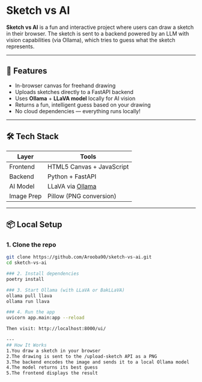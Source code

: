 # Sketch vs AI 


**Sketch vs AI** is a fun and interactive project where users can draw a sketch in their browser. The sketch is sent to a backend powered by an LLM with vision capabilities (via Ollama), which tries to guess what the sketch represents.


---

## 🚀 Features

-  In-browser canvas for freehand drawing
-  Uploads sketches directly to a FastAPI backend
-  Uses **Ollama** + **LLaVA model** locally for AI vision
-  Returns a fun, intelligent guess based on your drawing
-  No cloud dependencies — everything runs locally!

---

## 🛠️ Tech Stack

| Layer      | Tools                     |
|------------|---------------------------|
| Frontend   | HTML5 Canvas + JavaScript |
| Backend    | Python + FastAPI          |
| AI Model   | LLaVA via [Ollama](https://ollama.com/) |
| Image Prep | Pillow (PNG conversion)   |

---

## 📦 Local Setup

### 1. Clone the repo
```bash
git clone https://github.com/Arooba90/sketch-vs-ai.git
cd sketch-vs-ai

### 2. Install dependencies
poetry install

### 3. Start Ollama (with LLaVA or BakLLaVA)
ollama pull llava
ollama run llava

### 4. Run the app
uvicorn app.main:app --reload

Then visit: http://localhost:8000/ui/

---
## How It Works
1.You draw a sketch in your browser
2.The drawing is sent to the /upload-sketch API as a PNG
3.The backend encodes the image and sends it to a local Ollama model
4.The model returns its best guess
5.The frontend displays the result 
